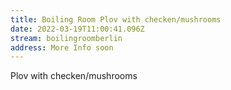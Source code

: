 ```yaml
---
title: Boiling Room Plov with checken/mushrooms
date: 2022-03-19T11:00:41.096Z
stream: boilingroomberlin
address: More Info soon
---
```

Plov with checken/mushrooms